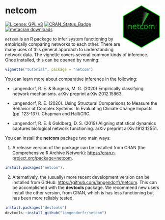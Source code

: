 # netcom <img src="man/figures/netcom_sticker.png" align="right" width="120" />

[![License: GPL v3](https://img.shields.io/badge/License-GPL%20v3-blue.svg)](http://www.gnu.org/licenses/gpl-3.0)
[![CRAN_Status_Badge](http://www.r-pkg.org/badges/version/netcom)](https://cran.r-project.org/package=netcom)
[![metacran downloads](https://cranlogs.r-pkg.org/badges/grand-total/netcom)](https://cran.r-project.org/package=netcom)

`netcom` is an R package to infer system functioning by empirically comparing networks to each other. There are many uses of this general approach to understanding network data. The vignette covers several common kinds of inference. Once installed, this can be opened by running:

```R
vignette("tutorial", package = "netcom")
```

You can learn more about comparative inference in the following:

- Langendorf, R. E. & Burgess, M. G. (2020) Empirically classifying network mechanisms. arXiv preprint arXiv:2012.15863.

- Langendorf, R. E. (2020). Using Structural Comparisons to Measure the Behavior of Complex Systems. In Evaluating Climate Change Impacts (pp. 123-137). Chapman and Hall/CRC.

- Langendorf, R. E. & Goldberg, D. S. (2019) Aligning statistical dynamics captures biological network functioning. arXiv preprint arXiv:1912.12551.

You can install the **netcom** package two main ways:

1. A release version of the package can be installed from CRAN (the Comprehensive R Archive Network): https://cran.r-project.org/package=netcom.

```R
install.packages("netcom").
```

2. Alternatively, the (usually) more recent development version can be installed from GitHub: https://github.com/langendorfr/netcom. This can be accomplished with the **devtools** package. We recommend new users install the other version, from CRAN, which is has less functioning but has been more reliably tested.

```R
install.packages("devtools")
devtools::install_github("langendorfr/netcom")
```

